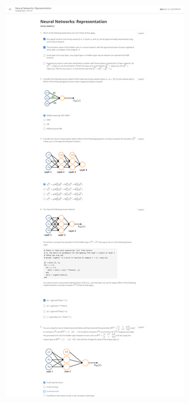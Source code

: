 <img src="https://github.com/AshKnight99/Coursera-Stanford-Machine-Learning/blob/master/Week1/data/neural-networks-representation.png" >
